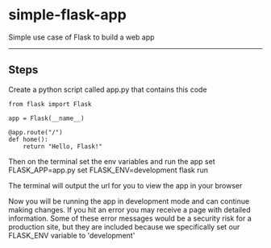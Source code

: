 # simple-flask-app
Simple use case of Flask to build a web app

---
## Steps
Create a python script called app.py that contains this code

    from flask import Flask

    app = Flask(__name__)

    @app.route("/")
    def home():
        return "Hello, Flask!"

Then on the terminal set the env variables and run the app
    set FLASK_APP=app.py
    set FLASK_ENV=development
    flask run

The terminal will output the url for you to view the app in your browser

Now you will be running the app in development mode and can continue making changes. If you hit an error you may receive a page with detailed information. Some of these error messages would be a security risk for a production site, but they are included because we specifically set our FLASK_ENV variable to 'development'

